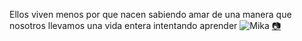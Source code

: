 Ellos viven menos por que nacen sabiendo amar de una manera que nosotros llevamos una vida entera intentando aprender
![Mika]({{site.baseurl}}/img/posts/in-post/2022-01-04-Mika.jpg)
<a id="access" href="/camera/Mika.html" target="_blank">📷</a>